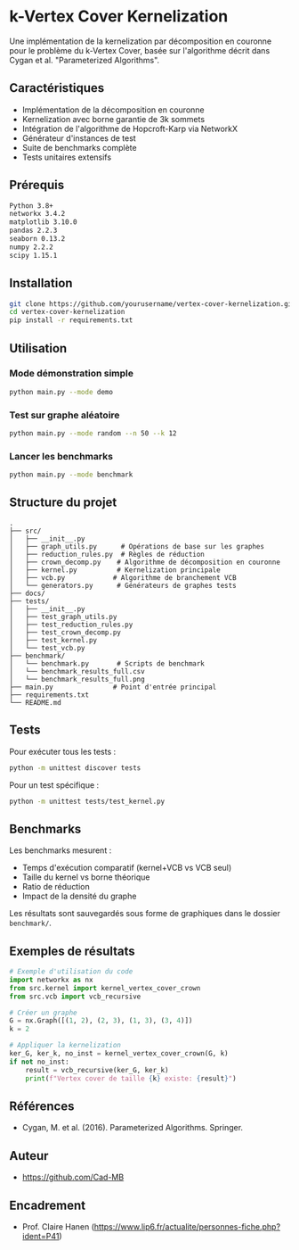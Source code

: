 # k-Vertex Cover Kernelization

Une implémentation de la kernelization par décomposition en couronne pour le problème du k-Vertex Cover, basée sur l'algorithme décrit dans Cygan et al. "Parameterized Algorithms".

## Caractéristiques

- Implémentation de la décomposition en couronne
- Kernelization avec borne garantie de 3k sommets
- Intégration de l'algorithme de Hopcroft-Karp via NetworkX
- Générateur d'instances de test
- Suite de benchmarks complète
- Tests unitaires extensifs

## Prérequis

```bash
Python 3.8+
networkx 3.4.2
matplotlib 3.10.0
pandas 2.2.3
seaborn 0.13.2
numpy 2.2.2
scipy 1.15.1
```

## Installation

```bash
git clone https://github.com/yourusername/vertex-cover-kernelization.git
cd vertex-cover-kernelization
pip install -r requirements.txt
```

## Utilisation

### Mode démonstration simple
```bash
python main.py --mode demo
```

### Test sur graphe aléatoire
```bash
python main.py --mode random --n 50 --k 12
```

### Lancer les benchmarks
```bash
python main.py --mode benchmark
```

## Structure du projet

```
.
├── src/
│   ├── __init__.py
│   ├── graph_utils.py      # Opérations de base sur les graphes
│   ├── reduction_rules.py  # Règles de réduction
│   ├── crown_decomp.py    # Algorithme de décomposition en couronne
│   ├── kernel.py          # Kernelization principale
│   ├── vcb.py            # Algorithme de branchement VCB
│   └── generators.py      # Générateurs de graphes tests
├── docs/
├── tests/
│   ├── __init__.py
│   ├── test_graph_utils.py
│   ├── test_reduction_rules.py
│   ├── test_crown_decomp.py
│   ├── test_kernel.py
│   └── test_vcb.py
├── benchmark/
│   └── benchmark.py       # Scripts de benchmark
│   └── benchmark_results_full.csv
│   └── benchmark_results_full.png
├── main.py               # Point d'entrée principal
├── requirements.txt
└── README.md
```

## Tests

Pour exécuter tous les tests :
```bash
python -m unittest discover tests
```

Pour un test spécifique :
```bash
python -m unittest tests/test_kernel.py
```

## Benchmarks

Les benchmarks mesurent :
- Temps d'exécution comparatif (kernel+VCB vs VCB seul)
- Taille du kernel vs borne théorique
- Ratio de réduction
- Impact de la densité du graphe

Les résultats sont sauvegardés sous forme de graphiques dans le dossier `benchmark/`.

## Exemples de résultats

```python
# Exemple d'utilisation du code
import networkx as nx
from src.kernel import kernel_vertex_cover_crown
from src.vcb import vcb_recursive

# Créer un graphe
G = nx.Graph([(1, 2), (2, 3), (1, 3), (3, 4)])
k = 2

# Appliquer la kernelization
ker_G, ker_k, no_inst = kernel_vertex_cover_crown(G, k)
if not no_inst:
    result = vcb_recursive(ker_G, ker_k)
    print(f"Vertex cover de taille {k} existe: {result}")
```

## Références

- Cygan, M. et al. (2016). Parameterized Algorithms. Springer.


## Auteur

- https://github.com/Cad-MB

## Encadrement

- Prof. Claire Hanen (https://www.lip6.fr/actualite/personnes-fiche.php?ident=P41)